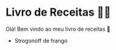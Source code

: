 
# Livro de Receitas :man_cook:

Olá! Bem vindo ao meu livro de receitas :wave:
- Strogonoff de frango
